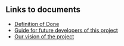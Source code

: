 ## Links to documents
* [Definition of Done](https://github.com/Sukeltaja-App/main/blob/master/documentation/Definition_of_done.md)
* [Guide for future developers of this project](https://github.com/Sukeltaja-App/main/blob/master/documentation/developers.md)
* [Our vision of the project](https://github.com/Sukeltaja-App/main/blob/master/documentation/our_vision.md)
